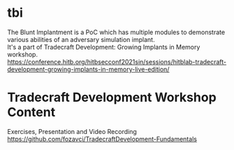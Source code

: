 # tbi
 The Blunt Implantment is a PoC which has multiple modules to demonstrate various abilities of an adversary simulation implant. <br>
 It's a part of Tradecraft Development: Growing Implants in Memory workshop. <br>
 https://conference.hitb.org/hitbsecconf2021sin/sessions/hitblab-tradecraft-development-growing-implants-in-memory-live-edition/

# Tradecraft Development Workshop Content
 Exercises, Presentation and Video Recording<br>
 https://github.com/fozavci/TradecraftDevelopment-Fundamentals
 